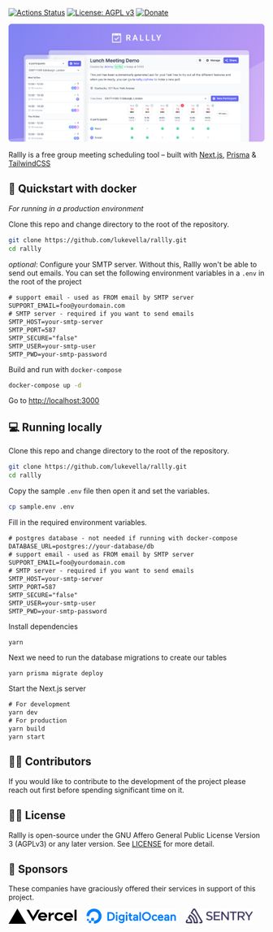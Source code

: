 [![Actions Status](https://github.com/lukevella/rallly/workflows/ci/badge.svg)](https://github.com/lukevella/rallly/actions)
[![License: AGPL v3](https://img.shields.io/badge/License-AGPL_v3-blue.svg)](https://www.gnu.org/licenses/agpl-3.0)
[![Donate](https://img.shields.io/badge/Donate-PayPal-green.svg)](https://paypal.me/ralllyco)


![hero](./docs/images/hero-image.png)

Rallly is a free group meeting scheduling tool – built with [Next.js](https://github.com/vercel/next.js/), [Prisma](https://github.com/prisma/prisma) & [TailwindCSS](https://github.com/tailwindlabs/tailwindcss)

## 🐳 Quickstart with docker

_For running in a production environment_

Clone this repo and change directory to the root of the repository.

```bash
git clone https://github.com/lukevella/rallly.git
cd rallly
```

_optional_: Configure your SMTP server. Without this, Rallly won't be able to send out emails. You can set the following environment variables in a `.env` in the root of the project

```
# support email - used as FROM email by SMTP server
SUPPORT_EMAIL=foo@yourdomain.com
# SMTP server - required if you want to send emails
SMTP_HOST=your-smtp-server
SMTP_PORT=587
SMTP_SECURE="false"
SMTP_USER=your-smtp-user
SMTP_PWD=your-smtp-password
```

Build and run with `docker-compose`

```bash
docker-compose up -d
```

Go to [http://localhost:3000](http://localhost:3000)

## 💻 Running locally

Clone this repo and change directory to the root of the repository.

```bash
git clone https://github.com/lukevella/rallly.git
cd rallly
```

Copy the sample `.env` file then open it and set the variables.

```bash
cp sample.env .env
```

Fill in the required environment variables.

```
# postgres database - not needed if running with docker-compose
DATABASE_URL=postgres://your-database/db
# support email - used as FROM email by SMTP server
SUPPORT_EMAIL=foo@yourdomain.com
# SMTP server - required if you want to send emails
SMTP_HOST=your-smtp-server
SMTP_PORT=587
SMTP_SECURE="false"
SMTP_USER=your-smtp-user
SMTP_PWD=your-smtp-password
```

Install dependencies

```
yarn
```

Next we need to run the database migrations to create our tables

```
yarn prisma migrate deploy
```

Start the Next.js server

```
# For development
yarn dev
# For production
yarn build
yarn start
```

## 👨‍💻 Contributors

If you would like to contribute to the development of the project please reach out first before spending significant time on it.

## 👮‍♂️ License

Rallly is open-source under the GNU Affero General Public License Version 3 (AGPLv3) or any later version. See [LICENSE](LICENSE) for more detail.

## 🙏 Sponsors

These companies have graciously offered their services in support of this project.

<a href="https://vercel.com/?utm_source=rallly&utm_campaign=oss"><img src="public/vercel-logotype-dark.svg" alt="Powered by Vercel" height="30" /></a>
&nbsp;&nbsp;&nbsp;
<a href="https://m.do.co/c/f91efc9c9e50"><img src="public/digitalocean.svg" alt="Sentry" height="30" /></a>
&nbsp;&nbsp;&nbsp;
<a href="https://sentry.io"><img src="public/sentry.svg" alt="Sentry" height="30" /></a>
